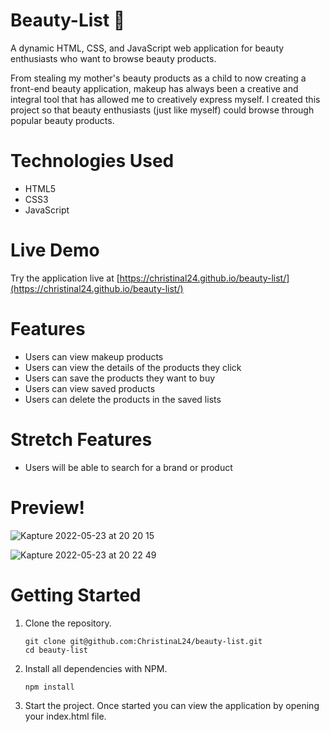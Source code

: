 # Beauty-List 💄

A dynamic HTML, CSS, and JavaScript web application for beauty enthusiasts who want to browse beauty products. 

From stealing my mother's beauty products as a child to now creating a front-end beauty application, makeup has always been a creative and integral tool that has allowed me to creatively express myself. I created this project so that beauty enthusiasts (just like myself) could browse through popular beauty products. 

# Technologies Used
- HTML5
- CSS3
- JavaScript

# Live Demo

Try the application live at [https://christinal24.github.io/beauty-list/](https://christinal24.github.io/beauty-list/)

# Features
- Users can view makeup products
- Users can view the details of the products they click
- Users can save the products they want to buy
- Users can view saved products
- Users can delete the products in the saved lists

# Stretch Features
- Users will be able to search for a brand or product

# Preview!
![Kapture 2022-05-23 at 20 20 15](https://user-images.githubusercontent.com/97194651/169942601-4acf3f9f-9c89-4819-bbce-899000920190.gif)


![Kapture 2022-05-23 at 20 22 49](https://user-images.githubusercontent.com/97194651/169942491-73e06f2b-5336-432f-abde-59946a270639.gif)



# Getting Started

1. Clone the repository.
    ```shell
    git clone git@github.com:ChristinaL24/beauty-list.git
    cd beauty-list
    ```
2. Install all dependencies with NPM.
    ```shell
    npm install
    ```
3. Start the project. Once started you can view the application by opening your index.html file.
